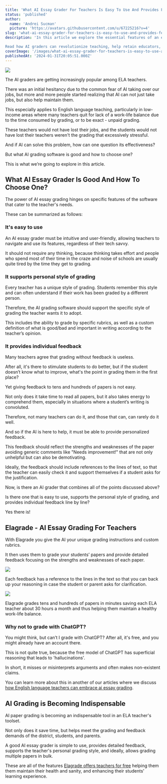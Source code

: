 ```yaml
---
title: 'What AI Essay Grader For Teachers Is Easy To Use And Provides Feedback'
status: 'published'
author:
  name: 'Andrei Sucman'
  picture: 'https://avatars.githubusercontent.com/u/67225216?v=4'
slug: 'what-ai-essay-grader-for-teachers-is-easy-to-use-and-provides-feedback'
description: 'In this article we explore the essential features of an effective AI essay grader, highlighting the core functionality and crucial effect it has on both students and teachers. 

Read how AI graders can revolutionize teaching, help retain educators, and improve student outcomes while meeting teaching standards and parents'' demands.'
coverImage: '/images/what-ai-essay-grader-for-teachers-is-easy-to-use-and-provides-feedback-Q1Mj.webp'
publishedAt: '2024-01-31T20:05:51.000Z'
---
```


![](/images/what-ai-essay-grader-for-teachers-is-easy-to-use-and-provides-feedback-I2OT.webp)

The AI graders are getting increasingly popular among ELA teachers.

There was an initial hesitancy due to the common fear of AI taking over our jobs, but more and more people started realizing that AI can not just take jobs, but also help maintain them.

This especially applies to English language teaching, particularly in low-income areas where many teachers quit for lack of a work-life balance due to the time consumed by grading, or to be exact - unpaid grading.

These teachers would not have lost their jobs, and the students would not have lost their teachers weren't the grading that excessively stressful.

And if AI can solve this problem, how can one question its effectiveness?

But what AI grading software is good and how to choose one?

This is what we’re going to explore in this article.

## What AI Essay Grader Is Good And How To Choose One?

The power of AI essay grading hinges on specific features of the software that cater to the teacher's needs. 

These can be summarized as follows:

### It's easy to use

An AI essay grader must be intuitive and user-friendly, allowing teachers to navigate and use its features, regardless of their tech savvy.

It should not require any thinking, because thinking takes effort and people who spend most of their time in the craze and noise of schools are usually quite tired by the time they get to grading.

### It supports personal style of grading

Every teacher has a unique style of grading. Students remember this style and can often understand if their work has been graded by a different person.

Therefore, the AI grading software should support the specific style of grading the teacher wants it to adopt.

This includes the ability to grade by specific rubrics, as well as a custom definition of what is good/bad and important in writing according to the teacher’s opinion.

### It provides individual feedback

Many teachers agree that grading without feedback is useless.

After all, it's there to stimulate students to do better, but if the student doesn’t know what to improve, what's the point in grading them in the first place?

Yet giving feedback to tens and hundreds of papers is not easy.

Not only does it take time to read all papers, but it also takes energy to comprehend them, especially in situations where a student’s writing is convoluted.

Therefore, not many teachers can do it, and those that can, can rarely do it well.

And so if the AI is here to help, it must be able to provide personalized feedback.

This feedback should reflect the strengths and weaknesses of the paper avoiding generic comments like "Needs improvement!" that are not only unhelpful but can also be demotivating.

Ideally, the feedback should include references to the lines of text, so that the teacher can easily check it and support themselves if a student asks for the justification.

Now, is there an AI grader that combines all of the points discussed above?

Is there one that is easy to use, supports the personal style of grading, and provides individual feedback line by line?

Yes there is!

## Elagrade - AI Essay Grading For Teachers

With Elagrade you give the AI your unique grading instructions and custom rubrics.

It then uses them to grade your students’ papers and provide detailed feedback focusing on the strengths and weaknesses of each paper.

![](/images/elagrade-ai-essay-grader-grading-criteria-g2NT.webp)

Each feedback has a reference to the lines in the text so that you can back up your reasoning in case the student or parent asks for clarification.

![](/images/elagrade-ai-essay-grader-report-example-g2MT.webp)

Elagrade grades tens and hundreds of papers in minutes saving each ELA teacher about 30 hours a month and thus helping them maintain a healthy work-life balance.

### Why not to grade with ChatGPT?

You might think, but can’t I grade with ChatGPT? After all, it's free, and you might already have an account there.

This is not quite true, because the free model of ChatGPT has superficial reasoning that leads to 'hallucinations'.

In short, it misses or misinterprets arguments and often makes non-existent claims.

You can learn more about this in another of our articles where we discuss[ how English language teachers can embrace ai essay grading](https://elagrade.com/blog/how-ela-teachers-can-embrace-ai-essay-grading). 

## AI Grading is Becoming Indispensable

AI paper grading is becoming an indispensable tool in an ELA teacher's toolset.

Not only does it save time, but helps meet the grading and feedback demands of the district, students, and parents.

A good AI essay grader is simple to use, provides detailed feedback, supports the teacher's personal grading style, and ideally, allows grading multiple papers in bulk.

These are all of the features [Elagrade offers teachers for free](https://elagrade.com) helping them them maintain their health and sanity, and enhancing their students' learning experience.